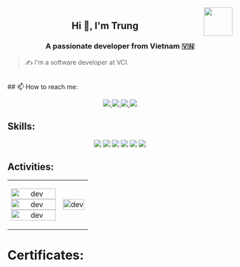 <!-- <img align="left" width="400" src="https://github.githubassets.com/images/modules/profile/profile-first-repo.svg" /> -->
<img align="right" width="64" src="https://github.com/Trung142" />
<!-- <img align="right" width="64" src="https://img.icons8.com/color/48/vietnam-circular.png" /> -->

<h2 align="center">Hi 👋, I'm Trung</h2>
<p align="center">
  <h3 align="center">A passionate developer from Vietnam 🇻🇳 </h3>
</p>

> ✍ I'm a software developer at VCI.

<br />
## 📫 How to reach me:
<br/>
<p align="center">
  <a href="https://www.facebook.com/profile.php?id=100012113442229" alt="Facebook">
    <img src="https://img.icons8.com/fluent/48/000000/facebook-new.png" target="_blank" />
  </a> 
  <a href="https://github.com/Trung142" alt="Github">
    <img src="https://img.icons8.com/fluent/48/000000/github.png"/>
  </a> 
  <a href="https://youtu.be/Fu7HiHDffD8?si=5-oPWS4-7LT4ny5M" alt="Youtube channel" target="_blank" >
    <img src="https://img.icons8.com/fluent/48/000000/youtube-play.png"/>
  </a>
  <a href="mailto:t142ayun@gmail.com" alt="Email">
    <img src="https://img.icons8.com/fluent/48/000000/mailing.png"/>
  </a>
</p>

## Skills:
<p align="center">
  <img src="https://github.com/Trung142/Electronic-sales-website/assets/127677289/b0d03509-2baf-4044-b925-d9c51160bd12"  max-width="10%"/>
  <img src="https://img.icons8.com/color/48/000000/mysql-logo.png"/>
  <img src="https://img.icons8.com/color/48/000000/mongodb.png"/>
  <img src="https://img.icons8.com/color/48/000000/git.png"/>
 <img src="https://img.icons8.com/fluent/48/000000/github.png"/>
  <img src="https://img.icons8.com/color/48/000000/visual-studio-code-2019.png"/>
</p>

## Activities:

<table style="width:100%;">
  <tr>
    <td>
        <p align="center"> 
            <img src="https://github-readme-stats.vercel.app/api?username=Trung142&theme=radical&hide_border=false&include_all_commits=false&count_private=false" alt="dev" width="100%"/>
            <img src="https://github-readme-streak-stats.herokuapp.com/?user=Trung142&theme=radical&hide_border=false" alt="dev" width="100%"/><br/>
              <img src="https://github-readme-stats.vercel.app/api/top-langs/?username=Trung142&theme=radical&hide_border=false&include_all_commits=false&count_private=false&layout=compact" alt="dev" width="100%"/>
      </p>
    </td>
    <td>
      <p align="center"> 
        <img src="https://cdn.dribbble.com/users/1059583/screenshots/4171367/coding-freak.gif" alt="dev" width="100%"/>
      </p>
    </td>
  </tr>
</table>

# Certificates:
